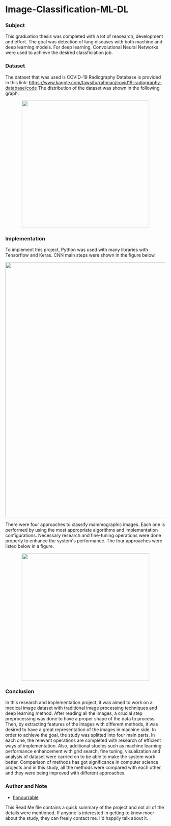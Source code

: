 # Image-Classification-ML-DL

### Subject

This graduation thesis was completed with a lot of reasearch, development and effort. The goal was detection of lung diseases with both machine and deep learning models. For deep learning, Convolutional Neural Networks were used to achieve the desired classficiation job. 

### Dataset

The dataset that was used is COVID-19 Radiography Database is provided in this link: https://www.kaggle.com/tawsifurrahman/covid19-radiography-database/code
The distribution of the dataset was shown in the following graph.

<p align="center">
  <img src="https://user-images.githubusercontent.com/57035819/150677688-01ae851c-da2e-4d23-82ca-715dc613efb0.png"  width="400"/>
</p>

### Implementation

To implement this project, Python was used with many libraries with Tensorflow and Keras. CNN main steps were shown in the figure below.

<p align="center">
  <img src="https://user-images.githubusercontent.com/57035819/150677098-135ba9ac-5d65-48e4-972e-6e5100a77209.png"  width="800"/>
</p>

There were four approaches to classify mammographic images. Each one is performed by using the most appropriate algorithms and implementation configurations. Necessary research and fine-tuning operations were done properly to enhance the system's performance. The four approaches were listed below in a figure.

<p align="center">
  <img src="https://user-images.githubusercontent.com/57035819/150677218-e7e92486-0cbf-45a8-9b62-cc7b20bb5a9c.png"  width="400"/>
</p>

### Conclusion

In this research and implementation project, it was aimed to work on a medical image dataset with traditional image processing techniques and deep learning method. After reading all the images, a crucial step preprocessing was done to have a proper shape of the data to process. Then, by extracting features of the images with different methods, it was desired to have a great representation of the images in machine side. In order to achieve the goal, the study was splitted into four main parts. In each one, the relevant operations are completed with research of efficient ways of implementation. Also, additional studies such as machine learning performance enhancement with grid search, fine tuning, visualization and analysis of dataset were carried on to be able to make the system work better. Comparison of methods has got significance in computer science projects and in this study, all the methods were compared with each other, and they were being improved with different approaches.

### Author and Note
- [honourrable](https://github.com/honourrable)

This Read Me file contains a quick summary of the project and not all of the details were mentioned. If anyone is interested in getting to know moer about the study, they can freely contact me. I'd happily talk about it.
